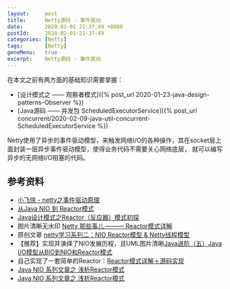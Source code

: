 ```yaml
---
layout:     post
title:      Netty源码 - 事件驱动
date:       2020-02-01 21:37:49 +0800
postId:     2020-02-01-21-37-49
categories: [Netty]
tags:       [Netty]
geneMenu:   true
excerpt:    Netty源码 - 事件驱动
---
```


在本文之前有两方面的基础知识需要掌握：
* [设计模式之 —— 观察者模式]({% post_url 2020-01-23-java-design-patterns-Observer %})
* [Java源码 —— 并发包 ScheduledExecutorService]({% post_url concurrent/2020-02-09-java-util-concurrent-ScheduledExecutorService %})

Netty使用了异步的事件驱动模型，来触发网络I/O的各种操作，其在socket层上面封装一层异步事件驱动模型，使得业务代码不需要关心网络底层，
就可以编写异步的无网络I/O阻塞的代码。



## 参考资料

* [小飞侠 - netty之事件驱动原理](https://blog.csdn.net/qq_26562641/article/details/50392308)
* [从Java NIO 到 Reactor模式](https://www.javazhiyin.com/52132.html)
* [Java设计模式之Reactor（反应器）模式初探](https://blog.csdn.net/u013412772/article/details/80190460)
* 图片清晰无水印 [Netty 那些事儿 ——— Reactor模式详解](https://www.jianshu.com/p/1ccbc6a348db)
* 原创文章 [netty学习系列二：NIO Reactor模型 & Netty线程模型](https://www.jianshu.com/p/38b56531565d)
* 【推荐】实现并演绎了NIO发展历程，且UML图片清晰[Java进阶（五）Java I/O模型从BIO到NIO和Reactor模式](http://www.jasongj.com/java/nio_reactor/)
* 自己实现了一套简单的Reactor：[Reactor模式详解＋源码实现](https://www.jianshu.com/p/188ef8462100)
* [Java NIO 系列文章之 浅析Reactor模式](https://juejin.im/post/5ba3845e6fb9a05cdd2d03c0)
* [Java NIO 系列文章之 浅析Reactor模式](https://pjmike.github.io/2018/09/20/Java-NIO-系列文章之-浅析Reactor模式/)
